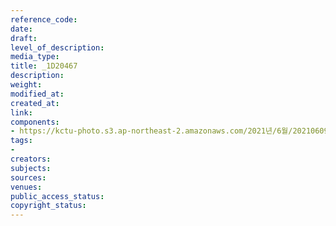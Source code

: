 ```yaml
---
reference_code: 
date: 
draft: 
level_of_description: 
media_type: 
title: _1D20467
description: 
weight: 
modified_at: 
created_at: 
link: 
components:
- https://kctu-photo.s3.ap-northeast-2.amazonaws.com/2021년/6월/20210609_산재사망+노동자+추모분향소+및+농성장+설치/_1D20467.jpg
tags:
- 
creators: 
subjects: 
sources: 
venues: 
public_access_status: 
copyright_status: 
---
```

